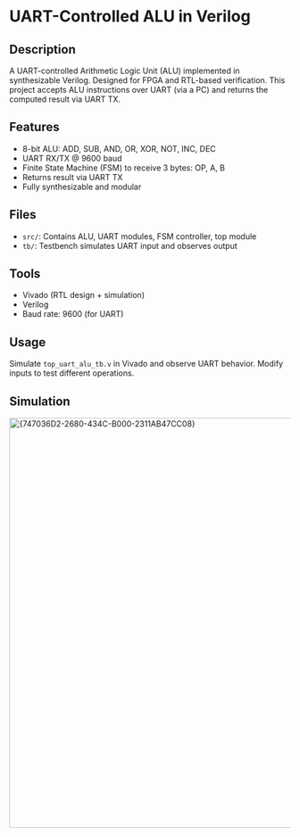 # UART-Controlled ALU in Verilog

##  Description
A UART-controlled Arithmetic Logic Unit (ALU) implemented in synthesizable Verilog. Designed for FPGA and RTL-based verification. This project accepts ALU instructions over UART (via a PC) and returns the computed result via UART TX.

##  Features
- 8-bit ALU: ADD, SUB, AND, OR, XOR, NOT, INC, DEC
- UART RX/TX @ 9600 baud
- Finite State Machine (FSM) to receive 3 bytes: OP, A, B
- Returns result via UART TX
- Fully synthesizable and modular

## Files
- `src/`: Contains ALU, UART modules, FSM controller, top module
- `tb/`: Testbench simulates UART input and observes output

## Tools
- Vivado (RTL design + simulation)
- Verilog
- Baud rate: 9600 (for UART)

## Usage
Simulate `top_uart_alu_tb.v` in Vivado and observe UART behavior. Modify inputs to test different operations.

## Simulation
<img width="735" alt="{747036D2-2680-434C-B000-2311AB47CC08}" src="https://github.com/user-attachments/assets/588316b1-46d9-4c6b-9600-854257fb61c6" />

